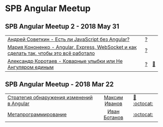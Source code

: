 # SPB Angular Meetup

## SPB Angular Meetup 2 - 2018 May 31 
| | | |
| --- | :---: | --- |
| [Андрей Советкин - Есть ли JavaScript без Angular?](https://youtu.be/pk6hu4lnzoE)  |  [?](speakers/?.md)  |    |
| [Мария Кононенко - Angular, Express, WebSocket и как сделать так, чтобы это всё работало](https://youtu.be/41yE3Gczgso)  |  [?](speakers/?.md)  |    |
| [Александр Коротаев - Коварные улыбки или Не Ангуляром единым](https://youtu.be/ckk_cBtq30U)  |  [?](speakers/?.md)  | [:notebook:](http://lekzd.ru/presentations/emoji/#)   |
## SPB Angular Meetup - 2018 Mar 22 
| | | |
| --- | :---: | --- |
| [Стратегия обнаружения изменений в Angular](https://youtu.be/2cV4i-g6Oxc)  |  [Максим Иванов](speakers/Максим%20Иванов.md)  | [:notebook:](https://docs.google.com/presentation/d/1QrnHoBEgHtj_a48QdHLme8Di-OHjtajmOxVC2WlNOvY/edit#slide=id.g26d86d3325_0_0) [:octocat:](https://github.com/splincode/meetups/blob/master/2018/march/README.md)  |
| [Метапрограммирование](https://youtu.be/JOO_Trs3X5M)  |  [Иван Ботанов](speakers/Иван%20Ботанов.md)  |  [:octocat:](https://github.com/StressoID/custom-angular-decorators)  |
